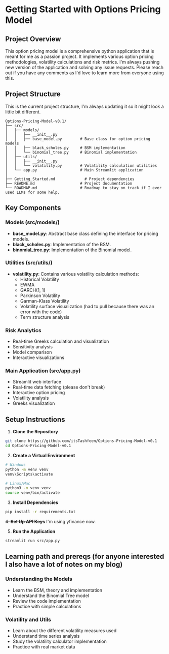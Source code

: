 # Getting Started with Options Pricing Model

## Project Overview
This option pricing model is a comprehensive python application that is meant for me as a passion project. It implements various option pricing methodologies, volatility calculations and risk metrics. I'm always pushing new version of the application and solving any issue requests. Please reach out if you have any comments as I'd love to learn more from everyone using this.

## Project Structure
This is the current project structure, I'm always updating it so it might look a little bit different.
```
Options-Pricing-Model-v0.1/
├── src/
│   ├── models/
│   │   ├── __init__.py
│   │   ├── base_model.py        # Base class for option pricing models
│   │   ├── black_scholes.py     # BSM implementation
│   │   └── binomial_tree.py     # Binomial implementation
│   ├── utils/
│   │   ├── __init__.py
│   │   └── volatility.py        # Volatility calculation utilities
│   └── app.py                   # Main Streamlit application
│
├── Getting_Started.md             # Project dependencies
├── README.md                    # Project documentation
└── ROADMAP.md                   # Roadmap to stay on track if I ever used LLMs for some help.
```

## Key Components

### Models (src/models/)
- **base_model.py**: Abstract base class defining the interface for pricing models.
- **black_scholes.py**: Implementation of the BSM.
- **binomial_tree.py**: Implementation of the Binomial model.

### Utilities (src/utils/)
- **volatility.py**: Contains various volatility calculation methods:
  - Historical Volatility
  - EWMA
  - GARCH(1, 1)
  - Parkinson Volatility
  - Garman-Klass Volatility
  - Volatility surface visualization (had to pull because there was an error with the code)
  - Term structure analysis

### Risk Analytics
- Real-time Greeks calculation and visualization
- Sensitivity analysis
- Model comparison
- Interactive visualizations

### Main Application (src/app.py)
- Streamlit web interface
- Real-time data fetching (please don't break)
- Interactive option pricing
- Volatility analysis
- Greeks visualization

## Setup Instructions

1. **Clone the Repository**
```bash
git clone https://github.com/itsTashfeen/Options-Pricing-Model-v0.1
cd Options-Pricing-Model-v0.1
```

2. **Create a Virtual Environment**
```bash
# Windows
python -m venv venv
venv\Scripts\activate

# Linux/Mac
python3 -m venv venv
source venv/bin/activate
```

3. **Install Dependencies**
```bash
pip install -r requirements.txt
```

~~4. **Set Up API Keys**~~
I'm using yfinance now.


5. **Run the Application**
```bash
streamlit run src/app.py
```

## Learning path and prereqs (for anyone interested I also have a lot of notes on my blog)

### Understanding the Models
- Learn the BSM, theory and implementation
- Understand the Binomial Tree model
- Review the code implementation
- Practice with simple calculations

### Volatility and Utils
- Learn about the different volatility measures used
- Understand time series analysis
- Study the volatility calculator implementation
- Practice with real market data
